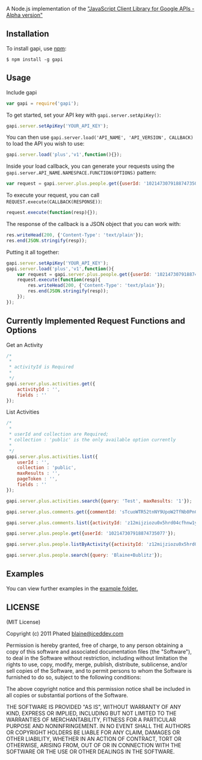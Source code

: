 A Node.js implementation of the ["JavaScript Client Library for Google APIs - Alpha version"](https://code.google.com/p/google-api-javascript-client/)


## Installation

To install gapi, use [npm](http://github.com/isaacs/npm):

    $ npm install -g gapi

## Usage

Include gapi

```javascript
var gapi = require('gapi');
```

To get started, set your API key with `gapi.server.setApiKey()`:

```javascript
gapi.server.setApiKey('YOUR_API_KEY');
```

You can then use `gapi.server.load('API_NAME', 'API_VERSION', CALLBACK)` to load the API you wish to use:

```javascript
gapi.server.load('plus','v1',function(){});
```

Inside your load callback, you can generate your requests using the `gapi.server.API_NAME.NAMESPACE.FUNCTION(OPTIONS)` pattern:

```javascript
var request = gapi.server.plus.people.get({userId: '102147307918874735077'});
```

To execute your request, you can call `REQUEST.execute(CALLBACK(RESPONSE))`:

```javascript
request.execute(function(resp){});
```

The response of the callback is a JSON object that you can work with:

```javascript
res.writeHead(200, {'Content-Type': 'text/plain'});
res.end(JSON.stringify(resp));
```

Putting it all together:

```javascript
gapi.server.setApiKey('YOUR_API_KEY');
gapi.server.load('plus','v1',function(){
	var request = gapi.server.plus.people.get({userId: '102147307918874735077'});
	request.execute(function(resp){
		res.writeHead(200, {'Content-Type': 'text/plain'});
		res.end(JSON.stringify(resp));
	});
});
```

## Currently Implemented Request Functions and Options
Get an Activity

```javascript
/*
 *
 * activityId is Required
 *
 */
gapi.server.plus.activities.get({
	activityId : '',
	fields : ''
});
```

List Activities

```javascript
/*
 *
 * userId and collection are Required;
 * collection : 'public' is the only available option currently
 *
 */
gapi.server.plus.activities.list({
	userId : '',
	collection : 'public',
	maxResults : '',
	pageToken : '',
	fields : ''
});
```

```javascript
gapi.server.plus.activities.search({query: 'Test', maxResults: '1'});

gapi.server.plus.comments.get({commentId: 'sTcuoWTR52tnNY9UpoW2TfNb0PnCiiutGuDoTzFyeoI7hNeoa-HBWHoDTQBA59pNvtVbsipeS_U', maxResults: '1'});

gapi.server.plus.comments.list({activityId: 'z12mijziozu0x5hrd04cfhnw1yymsn2o414', maxResults: '1'});

gapi.server.plus.people.get({userId: '102147307918874735077'});

gapi.server.plus.people.listByActivity({activityId: 'z12mijziozu0x5hrd04cfhnw1yymsn2o414', collection: 'plusoners', maxResults: '1'});

gapi.server.plus.people.search({query: 'Blaine+Bublitz'});
```

## Examples

You can view further examples in the [example folder.](https://github.com/phated/gapi-npm/tree/master/examples)

## LICENSE

(MIT License)

Copyright (c) 2011 Phated <blaine@iceddev.com>

Permission is hereby granted, free of charge, to any person obtaining
a copy of this software and associated documentation files (the
"Software"), to deal in the Software without restriction, including
without limitation the rights to use, copy, modify, merge, publish,
distribute, sublicense, and/or sell copies of the Software, and to
permit persons to whom the Software is furnished to do so, subject to
the following conditions:

The above copyright notice and this permission notice shall be
included in all copies or substantial portions of the Software.

THE SOFTWARE IS PROVIDED "AS IS", WITHOUT WARRANTY OF ANY KIND,
EXPRESS OR IMPLIED, INCLUDING BUT NOT LIMITED TO THE WARRANTIES OF
MERCHANTABILITY, FITNESS FOR A PARTICULAR PURPOSE AND
NONINFRINGEMENT. IN NO EVENT SHALL THE AUTHORS OR COPYRIGHT HOLDERS BE
LIABLE FOR ANY CLAIM, DAMAGES OR OTHER LIABILITY, WHETHER IN AN ACTION
OF CONTRACT, TORT OR OTHERWISE, ARISING FROM, OUT OF OR IN CONNECTION
WITH THE SOFTWARE OR THE USE OR OTHER DEALINGS IN THE SOFTWARE.
